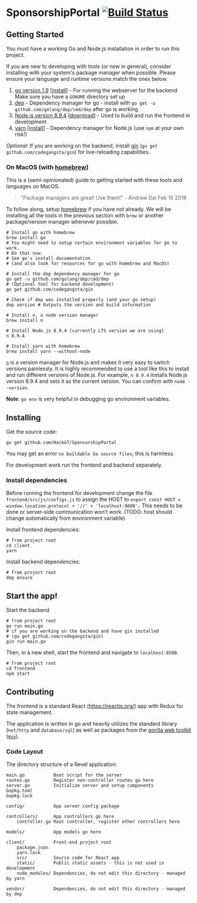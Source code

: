# SponsorshipPortal [![Build Status](https://travis-ci.org/HackGT/SponsorshipPortal.svg?branch=master)](https://travis-ci.org/HackGT/SponsorshipPortal)

## Getting Started

You must have a working Go and Node.js installation in order to run this project.

If you are new to developing with tools (or new in general), consider installing with your system's package manager when possible.
Please ensure your language and runtime versions match the ones below.

1. [go version 1.9](https://golang.org) [[install](https://golang.org/doc/install)] - For running the webserver for the backend
Make sure you have a `GOHOME` directory set up
2. [dep](https://golang.github.io/dep/) - Dependency manager for go - install with `go get -u github.com/golang/dep/cmd/dep` after go is working
3. [Node.js version 8.9.4](https://nodejs.org/en/) [[download](https://nodejs.org/en/download/)] - Used to build and run the frontend in development
4. [yarn](https://yarnpkg.com/) [[install](https://yarnpkg.com/en/docs/install)] - Dependency manager for Node.js (use `npm` at your own risk!)

_Optional_: If you are working on the backend, install
[gin](https://github.com/codegangsta/gin) (`go get github.com/codegangsta/gin`) for live-reloading capabilities.

### On MacOS (with [homebrew](https://brew.sh))

This is a (semi-opinionated) guide to getting started with these tools and languages on MacOS.

> "Package managers are great! Use them!" - Andrew Dai Feb 15 2018

To follow along, setup [homebrew](https://brew.sh) if you have not already.
We will be installing all the tools in the previous section with `brew` or
another package/version manager whenever possible.

```
# Install go with homebrew
brew install go
# You might need to setup certain environment variables for go to work.
# Do that now.
# See go's install documentation
# (and also look for resources for go with homebrew and MacOS)

# Install the dep dependency manager for go
go get -u github.com/golang/dep/cmd/dep
# (Optional tool for backend development)
go get github.com/codegangsta/gin

# Check if dep was installed properly (and your go setup)
dep version # Outputs the version and build information

# Install n, a node version manager
brew install n

# Install Node.js 8.9.4 (currently LTS version we are using)
n 8.9.4

# Install yarn with homebrew
brew install yarn --without-node
```

[`n`](https://github.com/tj/n) is a version manager for Node.js and makes it very easy to switch versions painlessly.
It is highly recommended to use a tool like this to install and run different versions of Node.js.
For example, `n 8.9.4` installs Node.js version 8.9.4 and sets it as the current version.
You can confirm with `node --version`.

**Note**: `go env` is very helpful in debugging go environment variables.

## Installing

Get the source code:
```
go get github.com/HackGT/SponsorshipPortal
```
You may get an error `no buildable Go source files`; this is harmless.

For development work run the frontend and backend separately.

### Install dependencies

Before running the frontend for development change the file `frontend/src/js/configs.js` to assign the HOST to `export const HOST = window.location.protocol + '//' + 'localhost:9000';` This needs to be done or server-side communication won't work. (TODO: host should change automatically from environment variable)

Install frontend dependencies:
```
# from project root
cd client
yarn
```

Install backend dependencies:
```
# from project root
dep ensure
```

## Start the app!

Start the backend
```
# from project root
go run main.go
# if you are working on the backend and have gin installed
# (go get github.com/codegangsta/gin)
gin run main.go
```

Then, in a new shell, start the frontend and navigate to `localhost:8500`.
```
# from project root
cd frontend
npm start
```

## Contributing

The frontend is a standard React (https://reactjs.org/) app with Redux for state management.

The application is written in go and heavily utilizes the standard library
(`net/http` and `database/sql`) as well as packages from the [gorilla web toolkit](http://www.gorillatoolkit.org)
([`mux`](http://www.gorillatoolkit.org/pkg/mux)).

### Code Layout

The directory structure of a Revel application:
```
main.go           Boot script for the server
routes.go         Register non-controller routes go here
server.go         Initialize server and setup components
Gopkg.toml
Gopkg.lock

config/           App server config package

controllers/      App controllers go here
    controller.go Root controller, register other controllers here

models/           App models go here

client/           Front-end project root
    package.json
    yarn.lock
    src/          Source code for React app
    static/       Public static assets - this is not used in development
    node_modules/ Dependencies, do not edit this directory - managed by yarn

vendor/           Dependencies, do not edit this directory - managed by dep
```
